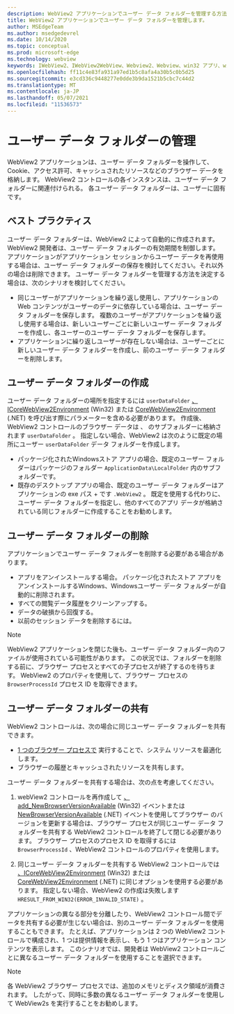 ```yaml
---
description: WebView2 アプリケーションでユーザー データ フォルダーを管理する方法について説明します。
title: WebView2 アプリケーションでユーザー データ フォルダーを管理します。
author: MSEdgeTeam
ms.author: msedgedevrel
ms.date: 10/14/2020
ms.topic: conceptual
ms.prod: microsoft-edge
ms.technology: webview
keywords: IWebView2、IWebView2WebView、Webview2、Webview、win32 アプリ、win32、edge、ICoreWebView2、ICoreWebView2Host、ブラウザー コントロール、エッジ html、ユーザー データ フォルダー
ms.openlocfilehash: ff11c4e83fa931a97ed1b5c8afa4a30b5c0b5d25
ms.sourcegitcommit: e3cd336c9448277e0dde3b9da1521b5cbc7c44d2
ms.translationtype: MT
ms.contentlocale: ja-JP
ms.lasthandoff: 05/07/2021
ms.locfileid: "11536573"
---
```

# <a name="managing-the-user-data-folder"></a>ユーザー データ フォルダーの管理  

WebView2 アプリケーションは、ユーザー データ フォルダーを操作して、Cookie、アクセス許可、キャッシュされたリソースなどのブラウザー データを格納します。  WebView2 コントロールの各インスタンスは、ユーザー データ フォルダーに関連付けられる。  各ユーザー データ フォルダーは、ユーザーに固有です。  

## <a name="best-practices"></a>ベスト プラクティス  

ユーザー データ フォルダーは、WebView2 によって自動的に作成されます。  WebView2 開発者は、ユーザー データ フォルダーの有効期間を制御します。  アプリケーションがアプリケーション セッションからユーザー データを再使用する場合は、ユーザー データ フォルダーの保存を検討してください。それ以外の場合は削除できます。  ユーザー データ フォルダーを管理する方法を決定する場合は、次のシナリオを検討してください。  

*   同じユーザーがアプリケーションを繰り返し使用し、アプリケーションの Web コンテンツがユーザーのデータに依存している場合は、ユーザー データ フォルダーを保存します。  複数のユーザーがアプリケーションを繰り返し使用する場合は、新しいユーザーごとに新しいユーザー データ フォルダーを作成し、各ユーザーのユーザー データ フォルダーを保存します。
*   アプリケーションに繰り返しユーザーが存在しない場合は、ユーザーごとに新しいユーザー データ フォルダーを作成し、前のユーザー データ フォルダーを削除します。  

## <a name="create-user-data-folders"></a>ユーザー データ フォルダーの作成  

ユーザー データ フォルダーの場所を指定するには `userDataFolder` [、ICoreWebView2Environment](/microsoft-edge/webview2/reference/win32/icorewebview2environment) \(Win32\) または [CoreWebView2Environment](/dotnet/api/microsoft.web.webview2.core.corewebview2environment) \(.NET\) を呼び出す際にパラメーターを含める必要があります。  作成後、WebView2 コントロールのブラウザー データは 、 のサブフォルダーに格納されます `userDataFolder` 。  指定しない場合、WebView2 は次のように既定の場所にユーザー `userDataFolder` データ フォルダーを作成します。  

*   パッケージ化されたWindowsストア アプリの場合、既定のユーザー フォルダーはパッケージのフォルダー `ApplicationData\LocalFolder` 内のサブフォルダーです。  
*   既存のデスクトップ アプリの場合、既定のユーザー データ フォルダーはアプリケーションの exe パス + です `.WebView2` 。  既定を使用する代わりに、ユーザー データ フォルダーを指定し、他のすべてのアプリ データが格納されている同じフォルダーに作成することをお勧めします。  

## <a name="delete-user-data-folders"></a>ユーザー データ フォルダーの削除  

アプリケーションでユーザー データ フォルダーを削除する必要がある場合があります。  

*   アプリをアンインストールする場合。  パッケージ化されたストア アプリをアンインストールするWindows、Windowsユーザー データ フォルダーが自動的に削除されます。  
*   すべての閲覧データ履歴をクリーンアップする。  
*   データの破損から回復する。  
*   以前のセッション データを削除するには。  

> [!NOTE]
> WebView2 アプリケーションを閉じた後も、ユーザー データ フォルダー内のファイルが使用されている可能性があります。  この状況では、フォルダーを削除する前に、ブラウザー プロセスとすべての子プロセスが終了するのを待ちます。  WebView2 のプロパティを使用して、ブラウザー プロセスの `BrowserProcessId` プロセス ID を取得できます。  

## <a name="share-user-data-folders"></a>ユーザー データ フォルダーの共有  

WebView2 コントロールは、次の場合に同じユーザー データ フォルダーを共有できます。  

*   [1 つのブラウザー プロセスで](../concepts/process-model.md) 実行することで、システム リソースを最適化します。  
*   ブラウザーの履歴とキャッシュされたリソースを共有します。  

ユーザー データ フォルダーを共有する場合は、次の点を考慮してください。  

1.  webView2 コントロールを再作成して [、add_NewBrowserVersionAvailable](/microsoft-edge/webview2/reference/win32/icorewebview2environment#add_newbrowserversionavailable) \(Win32\) イベントまたは [NewBrowserVersionAvailable](/dotnet/api/microsoft.web.webview2.core.corewebview2environment.newbrowserversionavailable) \(.NET\) イベントを使用してブラウザー のバージョンを更新する場合は、ブラウザー プロセスが同じユーザー データ フォルダーを共有する WebView2 コントロールを終了して閉じる必要があります。  ブラウザー プロセスのプロセス ID を取得するには `BrowserProcessId` 、WebView2 コントロールのプロパティを使用します。  

2.  同じユーザー データ フォルダーを共有する WebView2 コントロールでは [、ICoreWebView2Environment](/microsoft-edge/webview2/reference/win32/icorewebview2environment) \(Win32\) または [CoreWebView2Environment](/dotnet/api/microsoft.web.webview2.core.corewebview2environment) \(.NET\) に同じオプションを使用する必要があります。  指定しない場合、WebView2 の作成は失敗します `HRESULT_FROM_WIN32(ERROR_INVALID_STATE)` 。  

アプリケーションの異なる部分を分離したり、WebView2 コントロール間でデータを共有する必要が生じない場合は、別のユーザー データ フォルダーを使用することもできます。  たとえば、アプリケーションは 2 つの WebView2 コントロールで構成され、1 つは提供情報を表示し、もう 1 つはアプリケーション コンテンツを表示します。  このシナリオでは、開発者は WebView2 コントロールごとに異なるユーザー データ フォルダーを使用することを選択できます。  

> [!NOTE]
> 各 WebView2 ブラウザー プロセスでは、追加のメモリとディスク領域が消費されます。  したがって、同時に多数の異なるユーザー データ フォルダーを使用して WebView2s を実行することをお勧めします。  
